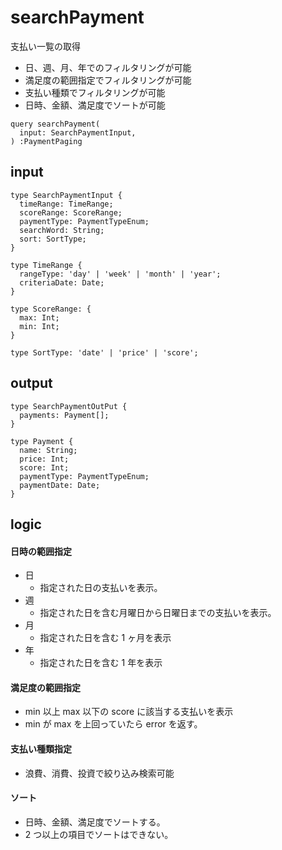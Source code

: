 # searchPayment

支払い一覧の取得<br>

- 日、週、月、年でのフィルタリングが可能
- 満足度の範囲指定でフィルタリングが可能
- 支払い種類でフィルタリングが可能
- 日時、金額、満足度でソートが可能

```gql
query searchPayment(
  input: SearchPaymentInput,
) :PaymentPaging
```

## input

```gql
type SearchPaymentInput {
  timeRange: TimeRange;
  scoreRange: ScoreRange;
  paymentType: PaymentTypeEnum;
  searchWord: String;
  sort: SortType;
}
```

```gql
type TimeRange {
  rangeType: 'day' | 'week' | 'month' | 'year';
  criteriaDate: Date;
}

type ScoreRange: {
  max: Int;
  min: Int;
}

type SortType: 'date' | 'price' | 'score';
```

## output

```gql
type SearchPaymentOutPut {
  payments: Payment[];
}
```

```gql
type Payment {
  name: String;
  price: Int;
  score: Int;
  paymentType: PaymentTypeEnum;
  paymentDate: Date;
}

```

## logic

#### 日時の範囲指定

- 日
  - 指定された日の支払いを表示。
- 週
  - 指定された日を含む月曜日から日曜日までの支払いを表示。
- 月
  - 指定された日を含む 1 ヶ月を表示
- 年
  - 指定された日を含む 1 年を表示

#### 満足度の範囲指定

- min 以上 max 以下の score に該当する支払いを表示
- min が max を上回っていたら error を返す。

#### 支払い種類指定

- 浪費、消費、投資で絞り込み検索可能

#### ソート

- 日時、金額、満足度でソートする。
- 2 つ以上の項目でソートはできない。
